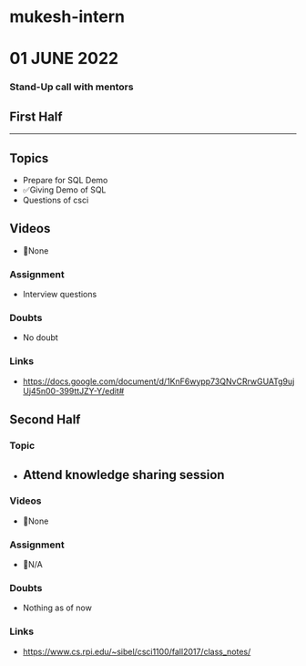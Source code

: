 # mukesh-intern

# 01 JUNE 2022
### Stand-Up call with mentors

## First Half
********
## Topics
- Prepare for SQL Demo
- ✅Giving Demo of SQL
- Questions of csci

## Videos

- 🚫None

### Assignment

- Interview questions

### Doubts

- No doubt 

### Links

- https://docs.google.com/document/d/1KnF6wypp73QNvCRrwGUATg9ujUj45n00-399ttJZY-Y/edit#

## Second Half
### Topic
- ## Attend knowledge sharing session
### Videos

- 🚫None

### Assignment 
- 🚫N/A  

### Doubts

- Nothing as of now

### Links

- https://www.cs.rpi.edu/~sibel/csci1100/fall2017/class_notes/